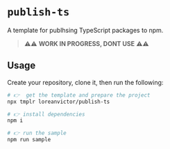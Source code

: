 # `publish-ts`

A template for publhsing TypeScript packages to npm.

> ⚠️⚠️ **WORK IN PROGRESS, DONT USE** ⚠️⚠️

## Usage

Create your repository, clone it, then run the following:

```bash
# 👉  get the template and prepare the project
npx tmplr loreanvictor/publish-ts
```
```bash
# 👉 install dependencies
npm i
```
```bash
# 👉 run the sample
npm run sample
```

<br>

